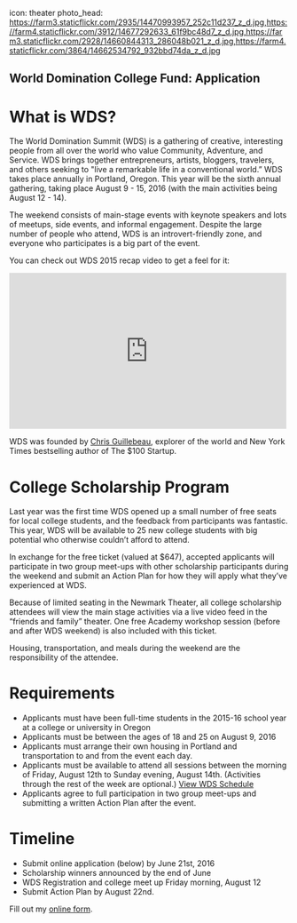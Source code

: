 icon: theater
photo_head: https://farm3.staticflickr.com/2935/14470993957_252c11d237_z_d.jpg,https://farm4.staticflickr.com/3912/14677292633_61f9bc48d7_z_d.jpg,https://farm3.staticflickr.com/2928/14660844313_286048b021_z_d.jpg,https://farm4.staticflickr.com/3864/14662534792_932bbd74da_z_d.jpg

<!-- # The 2015 World Domination College Fund Application is Closed

Thanks for your interest and see you at WDS 2016!

-->

## World Domination College Fund: Application

# What is WDS?

The World Domination Summit (WDS) is a gathering of creative, interesting people from all over the world who value Community, Adventure, and Service. WDS brings together entrepreneurs, artists, bloggers, travelers, and others seeking to "live a remarkable life in a conventional world.” WDS takes place annually in Portland, Oregon. This year will be the sixth annual gathering, taking place August 9 - 15, 2016 (with the main activities being August 12 - 14).

The weekend consists of main-stage events with keynote speakers and lots of meetups, side events, and informal engagement. Despite the large number of people who attend, WDS is an introvert-friendly zone, and everyone who participates is a big part of the event.

You can check out WDS 2015 recap video to get a feel for it:

<iframe src="https://player.vimeo.com/video/151533965" width="500" height="281" frameborder="0" webkitallowfullscreen mozallowfullscreen allowfullscreen></iframe>

WDS was founded by <a href="http://chrisguillebeau.com/about/" target="_blank">Chris Guillebeau</a>, explorer of the world and New York Times bestselling author of The $100 Startup.
 
<div class="zig-zags_blue"></div>

# College Scholarship Program

Last year was the first time WDS opened up a small number of free seats for local college students, and the feedback from participants was fantastic. This year, WDS will be available to 25 new college students with big potential who otherwise couldn’t afford to attend. 

In exchange for the free ticket (valued at $647), accepted applicants will participate in two group meet-ups with other scholarship participants during the weekend and submit an Action Plan for how they will apply what they’ve experienced at WDS. 

Because of limited seating in the Newmark Theater, all college scholarship attendees will view the main stage activities via a live video feed in the “friends and family” theater. One free Academy workshop session (before and after WDS weekend) is also included with this ticket. 

Housing, transportation, and meals during the weekend are the responsibility of the attendee.

# Requirements

<ul>
  <li>Applicants must have been full-time students in the 2015-16 school year at a college or university in Oregon</li>
<li>Applicants must be between the ages of 18 and 25 on August 9, 2016</li>
<li>Applicants must arrange their own housing in Portland and transportation to and from the event each day.</li>
<li>Applicants must be available to attend all sessions between the morning of Friday, August 12th to Sunday evening, August 14th. (Activities through the rest of the week are optional.) <a href="http://worlddominationsummit.com/schedule" target="_blank">View WDS Schedule</a></li>
<li>Applicants agree to full participation in two group meet-ups and submitting a written Action Plan after the event.</li>
</ul>

# Timeline

<ul>
<li>Submit online application (below) by June 21st, 2016</li>
<li>Scholarship winners announced by the end of June</li>
<li>WDS Registration and college meet up Friday morning, August 12</li>
<li>Submit Action Plan by August 22nd.</li>
</ul>

<div class="line-canvas"></div>

<div id="wufoo-zf7b2mc1wlbcn7">
Fill out my <a href="https://worlddominationsummit.wufoo.com/forms/zf7b2mc1wlbcn7">online form</a>.
</div>
<script type="text/javascript">var zf7b2mc1wlbcn7;(function(d, t) {
var s = d.createElement(t), options = {
'userName':'worlddominationsummit',
'formHash':'zf7b2mc1wlbcn7',
'autoResize':true,
'height':'2144',
'async':true,
'host':'wufoo.com',
'header':'show',
'ssl':true};
s.src = ('https:' == d.location.protocol ? 'https://' : 'http://') + 'www.wufoo.com/scripts/embed/form.js';
s.onload = s.onreadystatechange = function() {
var rs = this.readyState; if (rs) if (rs != 'complete') if (rs != 'loaded') return;
try { zf7b2mc1wlbcn7 = new WufooForm();zf7b2mc1wlbcn7.initialize(options);zf7b2mc1wlbcn7.display(); } catch (e) {}};
var scr = d.getElementsByTagName(t)[0], par = scr.parentNode; par.insertBefore(s, scr);
})(document, 'script');</script>
